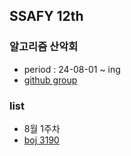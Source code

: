 ## SSAFY 12th
### 알고리즘 산악회
- period : 24-08-01 ~ ing
- [github group](https://www.acmicpc.net/group/21565)
### list
- 8월 1주차
 - [boj 3190](https://www.acmicpc.net/problem/3190)